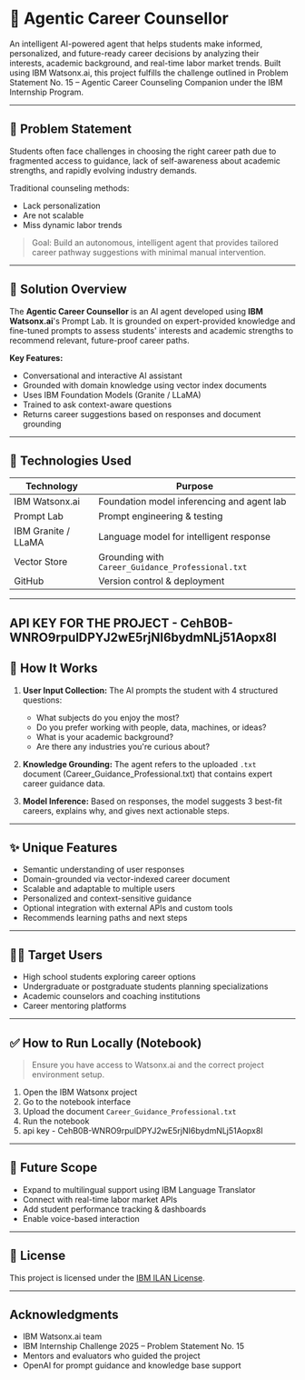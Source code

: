 # 🧠 Agentic Career Counsellor

An intelligent AI-powered agent that helps students make informed, personalized, and future-ready career decisions by analyzing their interests, academic background, and real-time labor market trends. Built using IBM Watsonx.ai, this project fulfills the challenge outlined in Problem Statement No. 15 – Agentic Career Counseling Companion under the IBM Internship Program.

---

## 📌 Problem Statement

Students often face challenges in choosing the right career path due to fragmented access to guidance, lack of self-awareness about academic strengths, and rapidly evolving industry demands.

Traditional counseling methods:
- Lack personalization  
- Are not scalable  
- Miss dynamic labor trends  

> Goal: Build an autonomous, intelligent agent that provides tailored career pathway suggestions with minimal manual intervention.

---

## 🚀 Solution Overview

The **Agentic Career Counsellor** is an AI agent developed using **IBM Watsonx.ai**'s Prompt Lab. It is grounded on expert-provided knowledge and fine-tuned prompts to assess students' interests and academic strengths to recommend relevant, future-proof career paths.

**Key Features:**
- Conversational and interactive AI assistant
- Grounded with domain knowledge using vector index documents
- Uses IBM Foundation Models (Granite / LLaMA)
- Trained to ask context-aware questions
- Returns career suggestions based on responses and document grounding

---

## 🧰 Technologies Used

| Technology           | Purpose                                  |
|----------------------|------------------------------------------|
| IBM Watsonx.ai       | Foundation model inferencing and agent lab |
| Prompt Lab           | Prompt engineering & testing             |
| IBM Granite / LLaMA  | Language model for intelligent response  |
| Vector Store         | Grounding with `Career_Guidance_Professional.txt` |
| GitHub               | Version control & deployment             |


---
API KEY FOR THE PROJECT - CehB0B-WNRO9rpulDPYJ2wE5rjNI6bydmNLj51Aopx8I
---
## 🧠 How It Works

1. **User Input Collection:** The AI prompts the student with 4 structured questions:
   - What subjects do you enjoy the most?
   - Do you prefer working with people, data, machines, or ideas?
   - What is your academic background?
   - Are there any industries you're curious about?

2. **Knowledge Grounding:** The agent refers to the uploaded `.txt` document (Career_Guidance_Professional.txt) that contains expert career guidance data.

3. **Model Inference:** Based on responses, the model suggests 3 best-fit careers, explains why, and gives next actionable steps.


---

## ✨ Unique Features

- Semantic understanding of user responses
- Domain-grounded via vector-indexed career document
- Scalable and adaptable to multiple users
- Personalized and context-sensitive guidance
- Optional integration with external APIs and custom tools
- Recommends learning paths and next steps

---

## 👨‍🎓 Target Users

- High school students exploring career options
- Undergraduate or postgraduate students planning specializations
- Academic counselors and coaching institutions
- Career mentoring platforms

---

## ✅ How to Run Locally (Notebook)

> Ensure you have access to Watsonx.ai and the correct project environment setup.

1. Open the IBM Watsonx project
2. Go to the notebook interface
4. Upload the document `Career_Guidance_Professional.txt`
5. Run the notebook 
6. api key - CehB0B-WNRO9rpulDPYJ2wE5rjNI6bydmNLj51Aopx8I
---

## 🧩 Future Scope

- Expand to multilingual support using IBM Language Translator
- Connect with real-time labor market APIs
- Add student performance tracking & dashboards
- Enable voice-based interaction

---

## 📄 License

This project is licensed under the [IBM ILAN License](https://www.ibm.com/legal/licenses).

---

## Acknowledgments

- IBM Watsonx.ai team
- IBM Internship Challenge 2025 – Problem Statement No. 15
- Mentors and evaluators who guided the project
- OpenAI for prompt guidance and knowledge base support
